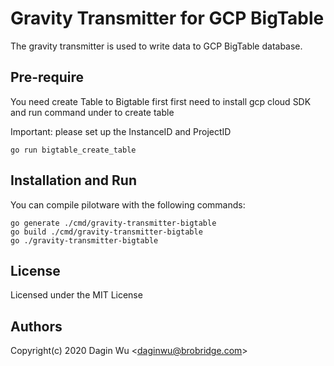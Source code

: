 # Gravity Transmitter for GCP BigTable

The gravity transmitter is used to write data to GCP BigTable database.

## Pre-require

You need create Table to Bigtable first
first need to install gcp cloud SDK 
and run command under to create table

Important: please set up the InstanceID and ProjectID

```shell
go run bigtable_create_table
```

## Installation and Run

You can compile pilotware with the following commands:

```shell
go generate ./cmd/gravity-transmitter-bigtable
go build ./cmd/gravity-transmitter-bigtable
go ./gravity-transmitter-bigtable
```
## License

Licensed under the MIT License

## Authors

Copyright(c) 2020 Dagin Wu <<daginwu@brobridge.com>>
